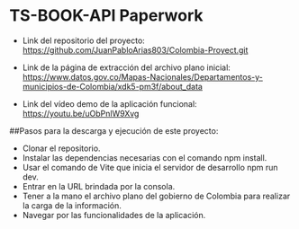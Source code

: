 # TS-BOOK-API Paperwork

- Link del repositorio del proyecto: https://github.com/JuanPabloArias803/Colombia-Proyect.git

- Link de la página de extracción del archivo plano inicial: https://www.datos.gov.co/Mapas-Nacionales/Departamentos-y-municipios-de-Colombia/xdk5-pm3f/about_data

- Link del vídeo demo de la aplicación funcional: https://youtu.be/uObPnlW9Xvg

##Pasos para la descarga y ejecución de este proyecto:
- Clonar el repositorio.
- Instalar las dependencias necesarias con el comando npm install.
- Usar el comando de Vite que inicia el servidor de desarrollo npm run dev.
- Entrar en la URL brindada por la consola.
- Tener a la mano el archivo plano del gobierno de Colombia para realizar la carga de la información.
- Navegar por las funcionalidades de la aplicación.
